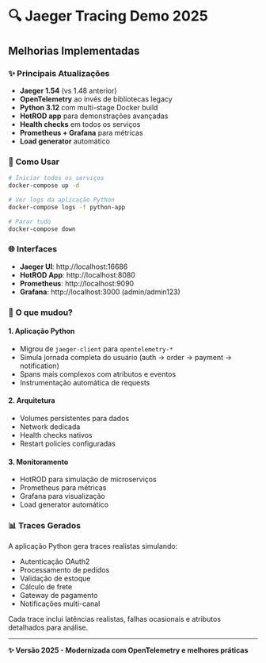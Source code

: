 # 🔍 Jaeger Tracing Demo 2025

## Melhorias Implementadas

### ✨ **Principais Atualizações**
- **Jaeger 1.54** (vs 1.48 anterior)
- **OpenTelemetry** ao invés de bibliotecas legacy
- **Python 3.12** com multi-stage Docker build
- **HotROD app** para demonstrações avançadas
- **Health checks** em todos os serviços
- **Prometheus + Grafana** para métricas
- **Load generator** automático

### 🚀 **Como Usar**

```bash
# Iniciar todos os serviços
docker-compose up -d

# Ver logs da aplicação Python
docker-compose logs -f python-app

# Parar tudo
docker-compose down
```

### 🌐 **Interfaces**
- **Jaeger UI**: http://localhost:16686
- **HotROD App**: http://localhost:8080
- **Prometheus**: http://localhost:9090
- **Grafana**: http://localhost:3000 (admin/admin123)

### 🎯 **O que mudou?**

#### **1. Aplicação Python**
- Migrou de `jaeger-client` para `opentelemetry-*`
- Simula jornada completa do usuário (auth → order → payment → notification)
- Spans mais complexos com atributos e eventos
- Instrumentação automática de requests

#### **2. Arquitetura**
- Volumes persistentes para dados
- Network dedicada
- Health checks nativos
- Restart policies configuradas

#### **3. Monitoramento**
- HotROD para simulação de microserviços
- Prometheus para métricas
- Grafana para visualização
- Load generator automático

### 📊 **Traces Gerados**
A aplicação Python gera traces realistas simulando:
- Autenticação OAuth2
- Processamento de pedidos
- Validação de estoque
- Cálculo de frete
- Gateway de pagamento
- Notificações multi-canal

Cada trace inclui latências realistas, falhas ocasionais e atributos detalhados para análise.

---

**✨ Versão 2025 - Modernizada com OpenTelemetry e melhores práticas** 